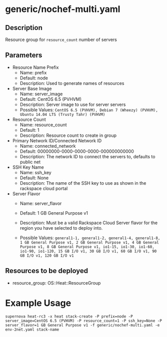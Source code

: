 # generic/nochef-multi.yaml

## Description
Resource group for ```resource_count``` number of servers


## Parameters

* Resource Name Prefix
  * Name: prefix
  * Default: node
  * Description: Used to generate names of resources
* Server Base Image
  * Name: server_image
  * Default: CentOS 6.5 (PVHVM)
  * Description: Server image to use for server servers
  * Possible Values: ```CentOS 6.5 (PVHVM), Debian 7 (Wheezy) (PVHVM), Ubuntu 14.04 LTS (Trusty Tahr) (PVHVM)```
* Resource Count
  * Name: resource_count
  * Default: 1
  * Description: Resource count to create in group
* Primary Network ID/Connected Network ID
  * Name: connected_network
  * Default: 00000000-0000-0000-0000-000000000000
  * Description: The network ID to connect the servers to, defaults to public net
* SSH Key Name
  * Name: ssh_key
  * Default: None
  * Description: The name of the SSH key to use as shown in the rackspace cloud portal
* Server Flavor
  * Name: server_flavor
  * Default: 1 GB General Purpose v1
  * Description: Must be a valid Rackspace Cloud Server flavor for the region you have
selected to deploy into.

  * Possible Values: ```general1-1, general1-2, general1-4, general1-8, 1 GB General Purpose v1, 2 GB General Purpose v1, 4 GB General Purpose v1, 8 GB General Purpose v1, io1-15, io1-30, io1-60, io1-90, io1-120, 15 GB I/O v1, 30 GB I/O v1, 60 GB I/O v1, 90 GB I/O v1, 120 GB I/O v1```

## Resources to be deployed
* resource_group: OS::Heat::ResourceGroup

# Example Usage
```supernova heat-rc3 -x heat stack-create -P prefix=node -P server_image=CentOS 6.5 (PVHVM) -P resource_count=1 -P ssh_key=None -P server_flavor=1 GB General Purpose v1 -f generic/nochef-multi.yaml -e env-2net.yaml stack-name ```
